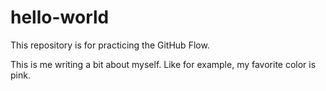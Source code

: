 # hello-world
This repository is for practicing the GitHub Flow.


This is me writing a bit about myself. Like for example, my favorite color is pink.
